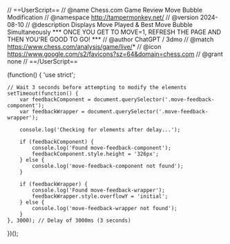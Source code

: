 // ==UserScript==
// @name         Chess.com Game Review Move Bubble Modification
// @namespace    http://tampermonkey.net/
// @version      2024-08-10
// @description  Displays Move Played & Best Move Bubble Simultaneously *** ONCE YOU GET TO MOVE=1, REFRESH THE PAGE AND THEN YOU'RE GOOD TO GO! ***
// @author       ChatGPT / 3dmo
// @match        https://www.chess.com/analysis/game/live/*
// @icon         https://www.google.com/s2/favicons?sz=64&domain=chess.com
// @grant        none
// ==/UserScript==

(function() {
    'use strict';

    // Wait 3 seconds before attempting to modify the elements
    setTimeout(function() {
        var feedbackComponent = document.querySelector('.move-feedback-component');
        var feedbackWrapper = document.querySelector('.move-feedback-wrapper');

        console.log('Checking for elements after delay...');

        if (feedbackComponent) {
            console.log('Found move-feedback-component');
            feedbackComponent.style.height = '326px';
        } else {
            console.log('move-feedback-component not found');
        }

        if (feedbackWrapper) {
            console.log('Found move-feedback-wrapper');
            feedbackWrapper.style.overflowY = 'initial';
        } else {
            console.log('move-feedback-wrapper not found');
        }
    }, 3000); // Delay of 3000ms (3 seconds)
})();
